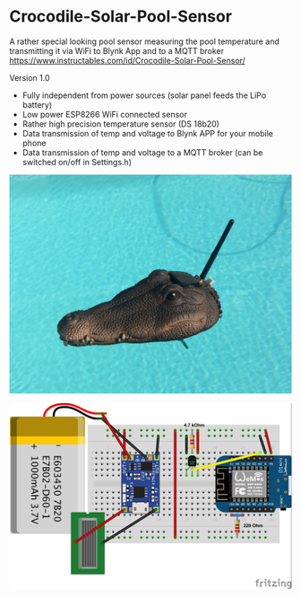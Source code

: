 # Crocodile-Solar-Pool-Sensor
A rather special looking pool sensor measuring the pool temperature and transmitting it via WiFi to Blynk App and to a MQTT broker
https://www.instructables.com/id/Crocodile-Solar-Pool-Sensor/

Version 1.0
- Fully independent from power sources (solar panel feeds the LiPo battery)
- Low power ESP8266 WiFi connected sensor
- Rather high precision temperature sensor (DS 18b20)
- Data transmission of temp and voltage to Blynk APP for your mobile phone
- Data transmission of temp and voltage to a MQTT broker (can be switched on/off in Settings.h)

[![Crocodile Solar Pool Sensor](https://github.com/3KUdelta/Crocodile-Solar-Pool-Sensor/blob/master/Pool_Croc.jpg)](https://github.com/3KUdelta/Crocodile-Solar-Pool-Sensor)

[![Crocodile Solar Pool Sensor](https://github.com/3KUdelta/Crocodile-Solar-Pool-Sensor/blob/master/Pool_Sensor.jpg)](https://github.com/3KUdelta/Crocodile-Solar-Pool-Sensor)

